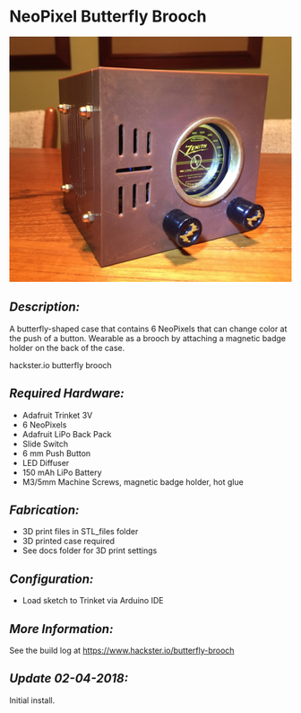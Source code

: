 # **NeoPixel Butterfly Brooch**
![butterfly brooch](https://github.com/thisoldgeek/miniz/blob/master/miniz_hackster_intro_photo.JPG "NeoPixel Butterfly Brooch")
 

## *Description:*
A butterfly-shaped case that contains 6 NeoPixels that can change color at the push of a button. Wearable as a brooch by attaching a magnetic badge holder on the back of the case.

hackster.io butterfly brooch

## *Required Hardware:*
* Adafruit Trinket 3V
* 6 NeoPixels
* Adafruit LiPo Back Pack
* Slide Switch
* 6 mm Push Button
* LED Diffuser
* 150 mAh LiPo Battery
* M3/5mm Machine Screws, magnetic badge holder, hot glue

## *Fabrication:*
* 3D print files in STL_files folder
* 3D printed case required
* See docs folder for 3D print settings

## *Configuration:*
* Load sketch to Trinket via Arduino IDE 


## *More Information:*
See the build log at https://www.hackster.io/butterfly-brooch
## *Update 02-04-2018:*
Initial install.
